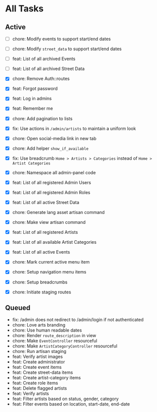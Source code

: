 # All Tasks

## Active

- [ ] chore: Modify events to support start/end dates
- [ ] chore: Modify `street_data` to support start/end dates
- [ ] feat: List of all archived Events
- [ ] feat: List of all archived Street Data

- [x] chore: Remove Auth::routes
- [x] feat: Forgot password
- [x] feat: Log in admins
- [x] feat: Remember me
- [x] chore: Add pagination to lists
- [x] fix: Use actions in `/admin/artists` to maintain a uniform look
- [x] chore: Open social-media link in new tab
- [x] chore: Add helper `show_if_available`
- [x] fix: Use breadcrumb `Home > Artists > Categories` instead of `Home > Artist Categories`
- [x] chore: Namespace all admin-panel code
- [x] feat: List of all registered Admin Users
- [x] feat: List of all registered Admin Roles
- [x] feat: List of all active Street Data
- [x] chore: Generate lang asset artisan command
- [x] chore: Make view artisan command
- [x] feat: List of all registered Artists
- [x] feat: List of all available Artist Categories
- [x] feat: List of all active Events
- [x] chore: Mark current active menu item
- [x] chore: Setup navigation menu items
- [x] chore: Setup breadcrumbs
- [x] chore: Initiate staging routes

## Queued

- fix: /admin does not redirect to /admin/login if not authenticated
- chore: Love arts branding
- chore: Use human readable dates
- chore: Render `route_description` in view
- chore: Make `EventController` resourceful
- chore: Make `ArtistCategoryController` resourceful
- chore: Run artisan staging
- feat: Verify artist images
- feat: Create administrator
- feat: Create event items
- feat: Create street-data items
- feat: Create artist-category items
- feat: Create role items
- feat: Delete flagged artists
- feat: Verify artists
- feat: Filter artists based on status, gender, category
- feat: Filter events based on location, start-date, end-date

